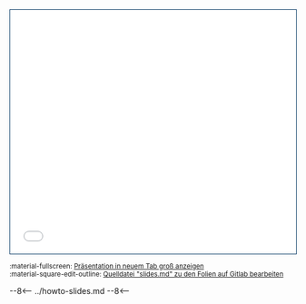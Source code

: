 <iframe src="../slides/unterweisung-laser" width="100%" height="430px" style="border: 0.5px solid #003561"></iframe>

<small>:material-fullscreen: <a href="../slides/unterweisung-laser" target="_blank">Präsentation in neuem Tab groß anzeigen</a></small>  
<small>:material-square-edit-outline: 
<a href="https://git.noc.rub.de/makerspace/homepage/-/blob/main/slides/unterweisung-laser/slides.md" target="_blank">Quelldatei "slides.md" zu den Folien auf Gitlab bearbeiten</a></small>

--8<--
../howto-slides.md
--8<--